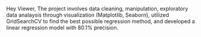 Hey Viewer, 
The project  involves data cleaning, manipulation, exploratory data analaysis through visualization (Matplotlib, Seaborn), utilized GridSearchCV to find the best possible regression method, and developed a linear regression model with 80.1% precision.
